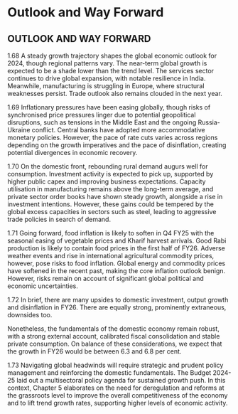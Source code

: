 # Outlook and Way Forward

## OUTLOOK AND WAY FORWARD

1.68 A steady growth trajectory shapes the global economic outlook for 2024, though regional patterns vary. The near-term global growth is expected to be a shade lower than  the  trend  level.  The  services  sector  continues  to  drive  global  expansion,  with notable resilience in India. Meanwhile, manufacturing is struggling in Europe, where structural weaknesses persist. Trade outlook also remains clouded in the next year.

1.69 Inflationary  pressures  have  been  easing  globally,  though  risks  of  synchronised price pressures linger due to potential geopolitical disruptions, such as tensions in the Middle East and the ongoing Russia-Ukraine conflict. Central banks have adopted more accommodative monetary policies. However, the pace of rate cuts varies across regions depending on the growth imperatives and the pace of disinflation, creating potential divergences in economic recovery.

1.70 On the domestic front, rebounding rural demand augurs well for consumption. Investment  activity  is  expected  to  pick  up,  supported  by  higher  public  capex  and improving business expectations. Capacity utilisation in manufacturing remains above the  long-term  average,  and  private  sector  order  books  have  shown  steady  growth, alongside a rise in investment intentions. However, these gains could be tempered by the global excess capacities in sectors such as steel, leading to aggressive trade policies in search of demand.

1.71  Going forward, food inflation is likely to soften in Q4 FY25 with the seasonal easing of vegetable prices and Kharif harvest arrivals. Good Rabi production is likely to contain food prices in the first half of FY26. Adverse weather events and rise in international agricultural commodity prices, however, pose risks to food inflation. Global energy and commodity prices have softened in the recent past, making the core inflation outlook benign. However, risks remain on account of significant global political and economic uncertainties.

1.72  In  brief,  there  are  many  upsides  to  domestic  investment,  output  growth  and disinflation in FY26. There are equally strong, prominently extraneous, downsides too.

Nonetheless, the fundamentals of the domestic economy remain robust, with a strong external account, calibrated fiscal consolidation and stable private consumption. On balance of these considerations, we expect that the growth in FY26 would be between 6.3 and 6.8 per cent.

1.73  Navigating global headwinds will require strategic and prudent policy management and  reinforcing  the  domestic  fundamentals.  The  Budget  2024-25  laid  out  a  multisectoral policy agenda for sustained growth push. In this context, Chapter 5 elaborates on the need for deregulation and reforms at the grassroots level to improve the overall competitiveness of the economy and to lift trend growth rates, supporting higher levels of economic activity.